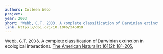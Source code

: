 ```yaml
---
authors: Colleen Webb
project:
year: 2003
short: "Webb, C.T. 2003. A complete classification of Darwinian extinction in ecological interactions. The American Naturalist 161(2): 181-205."
link: https://doi.org/10.1086/345858
---
```


Webb, C.T. 2003. A complete classification of Darwinian extinction in ecological interactions. [The American Naturalist 161(2): 181-205.](https://doi.org/10.1086/345858)

<!--
archived project: traits
-->
